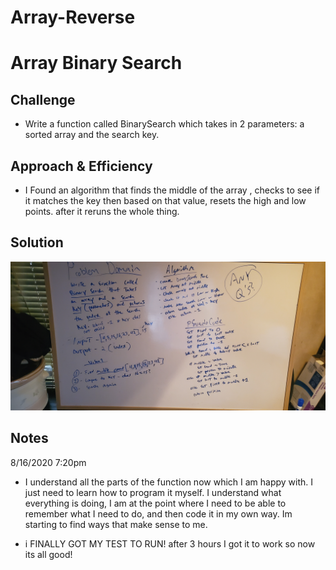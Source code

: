 # Array-Reverse
# Array Binary Search
<!-- Short summary or background information -->

## Challenge
<!-- Description of the challenge -->
- Write a function called BinarySearch which takes in 2 parameters: a sorted array and the search key. 

## Approach & Efficiency
<!-- What approach did you take? Why? What is the Big O space/time for this approach? -->
- I Found an algorithm that finds the middle of the array , checks to see if it matches the key then based on that value, resets the high and low points. after it reruns the whole thing. 



## Solution
<!-- Embedded whiteboard image -->


![Binary Search](binarySearch.jpg)

## Notes

8/16/2020 7:20pm

- I understand all the parts of the function now which I am happy with. I just need to learn how to program it myself. I understand what everything is doing, I am at the point where I need to be able to remember what I need to do, and then code it in my own way. Im starting to find ways that make sense to me.

- i FINALLY GOT MY TEST TO RUN! after 3 hours I got it to work so now its all good!